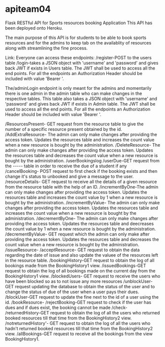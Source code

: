 # apiteam04

Flask RESTful API for Sports resources booking Application
This API has been deployed onto Heroku.

The main purpose of this API is for students to be able to book sports resources and for the admins to keep tab on the availablity of resources along with streamlining the fine process.

Link:
Everyone can access these endpoints:
/register-POST to the users table
/login-takes a JSON object with 'username' and 'password' and gives back JWT if exists in Users table. The JWT shall be used to access all the end points. For all the endpoints an Authorization Header should be included with value 'Bearer '.

The/adminLogin endpoint is only meant for the admins and momentarily there is one admin in the admin table who can make changes in the respective tables. This table also takes a JSON object with 'username' and 'password' and gives back JWT if exists in Admin table. The JWT shall be used to access all the end points. For all the endpoints an Authorization Header should be included with value 'Bearer '.

/ResourcesPresent- GET request from the resource table to give the number of a specific resource present obtained by the id.
/AddExtraResource- The admin can only make changes after providing the access token. Updates the resources table and increases the count value when a new resource is bought by the administration.
/DeleteResource-  The admin can only make changes after providing the access token. Updates the resources table and decreases the count value when a new resource is bought by the administration.
/userBookingslog
/userDue-GET request from the ----- table in order to receive the due of a student if any
/cancelBooking- POST request to first check if the booking exists and then change it's status to unbooked and give a message to the user.
/resourceDetails- GET request to receive all the details of a given resource from the resource table with the help of an ID.
/incrementByOne-The admin can only make changes after providing the access token. Updates the resources table and increases the count value by 1 when a new resource is bought by the administration.
/incrementByValue- The admin can only make changes after providing the access token. Updates the resources table and increases the count value when a new resource is bought by the administration.
/decrementByOne- The admin can only make changes after providing the access token. Updates the resources table and deecreases the count value by 1 when a new resource is bought by the administration.
/decrementByValue- GET request which the admin can only make after providing the access token. Updates the resources table and decreases the count value when a new resource is bought by the administration.
/issueResource-
/acceptResource- GET request to obtain the data regarding the date of issue and also update the valuee of the resources left in the resource table.
/bookingHistory-GET request to obtain the log of all bookings made from the BookingHistory1 view.
/issuedBookings-GET request to obtain the log of all bookings made on the current day from the BookingHistory1 view.
/blockedUsers- GET request to receive the users who have been blocked so as to not issue any more resources
/unblockUser-GET request updating the database to obtain the status of the user and to change the status of due of the user when a user pays their dues. 
/blockUser-GET request to update the fine next to the id of a user using the id.
/bookResource-
/rejectBooking-GET request to check if the user has dues and if dues exist, the booking cannot be made 
/check-
/returnedHistory-GET request to obtain the log of all the users who returned booked resources till that time from the BookingHistory2 view.
/notreturnedHistory'- GET request to obtain the log of all the users who hadn't returned booked resources till that time from the BookingHistory2 view.
/allBookings-GET request to receive all the bookings from the view BookingHistory1.


